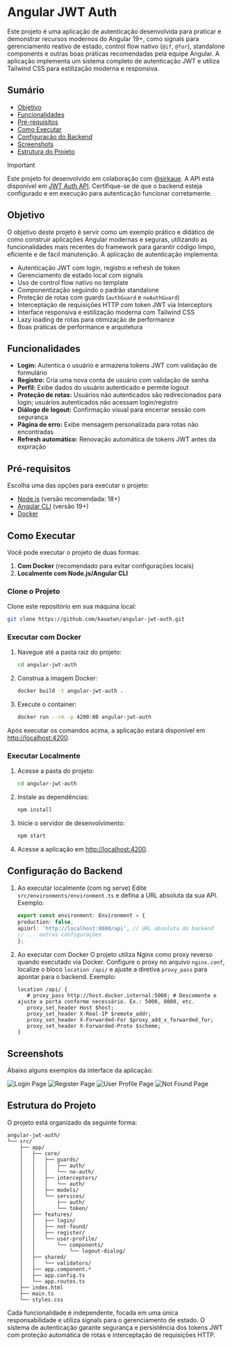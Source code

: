# Angular JWT Auth

Este projeto é uma aplicação de autenticação desenvolvida para praticar e demonstrar recursos modernos do Angular 19+, como signals para gerenciamento reativo de estado, control flow nativo (`@if`, `@for`), standalone components e outras boas práticas recomendadas pela equipe Angular. A aplicação implementa um sistema completo de autenticação JWT e utiliza Tailwind CSS para estilização moderna e responsiva.

## Sumário

- [Objetivo](#objetivo)
- [Funcionalidades](#funcionalidades)
- [Pré-requisitos](#pré-requisitos)
- [Como Executar](#como-executar)
- [Configuração do Backend](#configuração-do-backend)
- [Screenshots](#screenshots)
- [Estrutura do Projeto](#estrutura-do-projeto)

> [!IMPORTANT]
> Este projeto foi desenvolvido em colaboração com [@sirkaue](https://github.com/sirkaue). A API está disponível em [JWT Auth API](https://github.com/sirkaue/jwt-auth-api). Certifique-se de que o backend esteja configurado e em execução para autenticação funcionar corretamente.

## Objetivo

O objetivo deste projeto é servir como um exemplo prático e didático de como construir aplicações Angular modernas e seguras, utilizando as funcionalidades mais recentes do framework para garantir código limpo, eficiente e de fácil manutenção. A aplicação de autenticação implementa:

- Autenticação JWT com login, registro e refresh de token
- Gerenciamento de estado local com signals
- Uso de control flow nativo no template
- Componentização seguindo o padrão standalone
- Proteção de rotas com guards (`authGuard` e `noAuthGuard`)
- Interceptação de requisições HTTP com token JWT via Interceptors
- Interface responsiva e estilização moderna com Tailwind CSS
- Lazy loading de rotas para otimização de performance
- Boas práticas de performance e arquitetura

## Funcionalidades

- **Login:** Autentica o usuário e armazena tokens JWT com validação de formulário
- **Registro:** Cria uma nova conta de usuário com validação de senha
- **Perfil:** Exibe dados do usuário autenticado e permite logout
- **Proteção de rotas:** Usuários não autenticados são redirecionados para login; usuários autenticados não acessam login/registro
- **Diálogo de logout:** Confirmação visual para encerrar sessão com segurança
- **Página de erro:** Exibe mensagem personalizada para rotas não encontradas
- **Refresh automático:** Renovação automática de tokens JWT antes da expiração

## Pré-requisitos

Escolha uma das opções para executar o projeto:

- [Node.js](https://nodejs.org/en/download) (versão recomendada: 18+)
- [Angular CLI](https://v19.angular.dev/installation) (versão 19+)
- [Docker](https://www.docker.com/)

## Como Executar

Você pode executar o projeto de duas formas:

1. **Com Docker** (recomendado para evitar configurações locais)
2. **Localmente com Node.js/Angular CLI**

### Clone o Projeto

Clone este repositório em sua máquina local:

```bash
git clone https://github.com/kauatwn/angular-jwt-auth.git
```

### Executar com Docker

1. Navegue até a pasta raiz do projeto:

   ```bash
   cd angular-jwt-auth
   ```

2. Construa a imagem Docker:

   ```bash
   docker build -t angular-jwt-auth .
   ```

3. Execute o container:

   ```bash
   docker run --rm -p 4200:80 angular-jwt-auth
   ```

Após executar os comandos acima, a aplicação estará disponível em [http://localhost:4200](http://localhost:4200).

### Executar Localmente

1. Acesse a pasta do projeto:

   ```bash
   cd angular-jwt-auth
   ```

2. Instale as dependências:

   ```bash
   npm install
   ```

3. Inicie o servidor de desenvolvimento:

   ```bash
   npm start
   ```

4. Acesse a aplicação em [http://localhost:4200](http://localhost:4200).

## Configuração do Backend

1. Ao executar localmente (com ng serve)
Edite `src/environments/environment.ts` e defina a URL absoluta da sua API. Exemplo:

   ```ts
   export const environment: Environment = {
   production: false,
   apiUrl: 'http://localhost:8080/api', // URL absoluta do backend
   // ... outras configurações
   };
   ```

2. Ao executar com Docker
O projeto utiliza Nginx como proxy reverso quando executado via Docker. Configure o proxy no arquivo `nginx.conf`, localize o bloco `location /api/` e ajuste a diretiva `proxy_pass` para apontar para o backend. Exemplo:

   ```nginx
   location /api/ {
      # proxy_pass http://host.docker.internal:5000; # Descomente e ajuste a porta conforme necessário. Ex.: 5000, 8080, etc.
      proxy_set_header Host $host;
      proxy_set_header X-Real-IP $remote_addr;
      proxy_set_header X-Forwarded-For $proxy_add_x_forwarded_for;
      proxy_set_header X-Forwarded-Proto $scheme;
   }
   ```

## Screenshots

Abaixo alguns exemplos da interface da aplicação:

![Login Page](images/login.png)
![Register Page](images/register.png)
![User Profile Page](images/user-profile.png)
![Not Found Page](images/not_found.png)

## Estrutura do Projeto

O projeto está organizado da seguinte forma:

```plaintext
angular-jwt-auth/
└── src/
    ├── app/
    │   ├── core/
    │   │   ├── guards/
    │   │   │   ├── auth/
    │   │   │   └── no-auth/
    │   │   ├── interceptors/
    │   │   │   └── auth/
    │   │   ├── models/
    │   │   └── services/
    │   │       ├── auth/
    │   │       └── token/
    │   ├── features/
    │   │   ├── login/
    │   │   ├── not-found/
    │   │   ├── register/
    │   │   └── user-profile/
    │   │       └── components/
    │   │           └── logout-dialog/
    │   ├── shared/
    │   │   └── validators/
    │   ├── app.component.*
    │   ├── app.config.ts
    │   └── app.routes.ts
    ├── index.html
    ├── main.ts
    └── styles.css
```

Cada funcionalidade é independente, focada em uma única responsabilidade e utiliza signals para o gerenciamento de estado. O sistema de autenticação garante segurança e persistência dos tokens JWT com proteção automática de rotas e interceptação de requisições HTTP.
